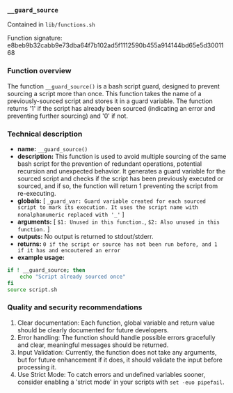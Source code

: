 ### `__guard_source`

Contained in `lib/functions.sh`

Function signature: e8beb9b32cabb9e73dba64f7b102ad5f1112590b455a914144bd65e5d3001168

### Function overview

The function `__guard_source()` is a bash script guard, designed to prevent sourcing a script more than once. This function takes the name of a previously-sourced script and stores it in a guard variable. The function returns '1' if the script has already been sourced (indicating an error and preventing further sourcing) and '0' if not.

### Technical description

- **name:** `__guard_source()`
- **description:** This function is used to avoid multiple sourcing of the same bash script for the prevention of redundant operations, potential recursion and unexpected behavior. It generates a guard variable for the sourced script and checks if the script has been previously executed or sourced, and if so, the function will return 1 preventing the script from re-executing.
- **globals:** [ `_guard_var: Guard variable created for each sourced script to mark its execution. It uses the script name with nonalphanumeric replaced with '_'` ]
- **arguments:** [ `$1: Unused in this function.`, `$2: Also unused in this function.` ]
- **outputs:** No output is returned to stdout/stderr.
- **returns:**  `0 if the script or source has not been run before, and 1 if it has and encoutered an error`
- **example usage:**
```bash
if ! __guard_source; then
    echo "Script already sourced once"
fi
source script.sh
```

### Quality and security recommendations

1. Clear documentation: Each function, global variable and return value should be clearly documented for future developers.
2. Error handling: The function should handle possible errors gracefully and clear, meaningful messages should be returned.
3. Input Validation: Currently, the function does not take any arguments, but for future enhancement if it does, it should validate the input before processing it.
4. Use Strict Mode: To catch errors and undefined variables sooner, consider enabling a 'strict mode' in your scripts with `set -euo pipefail`.

